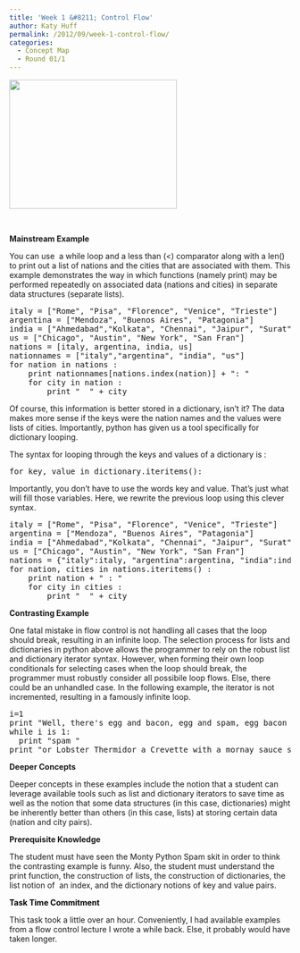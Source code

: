 ```yaml
---
title: 'Week 1 &#8211; Control Flow'
author: Katy Huff
permalink: /2012/09/week-1-control-flow/
categories:
  - Concept Map
  - Round 01/1
---
```

[<img class="alignnone size-medium wp-image-247" title="ControlFlow" src="http://teaching.software-carpentry.org/wp-content/uploads/2012/09/ControlFlow-300x231.png" alt="" width="300" height="231" />][1]

&nbsp;

**Mainstream Example**

You can use  a while loop and a less than (<) comparator along with a len() to print out a list of nations and the cities that are associated with them. This example demonstrates the way in which functions (namely print) may be performed repeatedly on associated data (nations and cities) in separate data structures (separate lists).

<pre>italy = ["Rome", "Pisa", "Florence", "Venice", "Trieste"]
argentina = ["Mendoza", "Buenos Aires", "Patagonia"]
india = ["Ahmedabad","Kolkata", "Chennai", "Jaipur", "Surat"]
us = ["Chicago", "Austin", "New York", "San Fran"]
nations = [italy, argentina, india, us]
nationnames = ["italy","argentina", "india", "us"]
for nation in nations :
    print nationnames[nations.index(nation)] + ": "
    for city in nation :
        print "  " + city</pre>

Of course, this information is better stored in a dictionary, isn&#8217;t it? The data makes more sense if the keys were the nation names and the values were lists of cities. Importantly, python has given us a tool specifically for dictionary looping.

The syntax for looping through the keys and values of a dictionary is :

<pre>for key, value in dictionary.iteritems():</pre>

Importantly, you don&#8217;t have to use the words key and value. That&#8217;s just what will fill those variables. Here, we rewrite the previous loop using this clever syntax.

<div>
  <pre>italy = ["Rome", "Pisa", "Florence", "Venice", "Trieste"]
argentina = ["Mendoza", "Buenos Aires", "Patagonia"]
india = ["Ahmedabad","Kolkata", "Chennai", "Jaipur", "Surat"]
us = ["Chicago", "Austin", "New York", "San Fran"]
nations = {"italy":italy, "argentina":argentina, "india":india, "us":us}
for nation, cities in nations.iteritems() :
    print nation + " : "
    for city in cities :
        print "  " + city</pre>
</div>

**Contrasting Example**

One fatal mistake in flow control is not handling all cases that the loop should break, resulting in an infinite loop. The selection process for lists and dictionaries in python above allows the programmer to rely on the robust list and dictionary iterator syntax. However, when forming their own loop conditionals for selecting cases when the loop should break, the programmer must robustly consider all possibile loop flows. Else, there could be an unhandled case. In the following example, the iterator is not incremented, resulting in a famously infinite loop.

<pre>i=1
print "Well, there's egg and bacon, egg and spam, egg bacon and"
while i is 1:
  print "spam "
print "or Lobster Thermidor a Crevette with a mornay sauce served in a Provencale manner with shallots..."</pre>

**Deeper Concepts**

Deeper concepts in these examples include the notion that a student can leverage available tools such as list and dictionary iterators to save time as well as the notion that some data structures (in this case, dictionaries) might be inherently better than others (in this case, lists) at storing certain data (nation and city pairs).

**Prerequisite Knowledge**

The student must have seen the Monty Python Spam skit in order to think the contrasting example is funny. Also, the student must understand the print function, the construction of lists, the construction of dictionaries, the list notion of  an index, and the dictionary notions of key and value pairs.

<span style="color: #000000;"><strong>Task Time Commitment</strong></span>

This task took a little over an hour. Conveniently, I had available examples from a flow control lecture I wrote a while back. Else, it probably would have taken longer.

&nbsp;

 [1]: http://teaching.software-carpentry.org/wp-content/uploads/2012/09/ControlFlow.png
